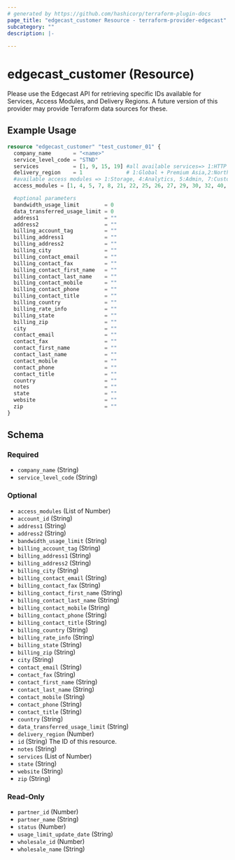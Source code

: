 ```yaml
---
# generated by https://github.com/hashicorp/terraform-plugin-docs
page_title: "edgecast_customer Resource - terraform-provider-edgecast"
subcategory: ""
description: |-
  
---
```


# edgecast_customer (Resource)
Please use the Edgecast API for retrieving specific IDs available for Services, Access Modules, and Delivery Regions.
A future version of this provider may provide Terraform data sources for these.

## Example Usage

```terraform
resource "edgecast_customer" "test_customer_01" {
  company_name       = "<name>"
  service_level_code = "STND"
  services           = [1, 9, 15, 19] #all available services=> 1:HTTP Large Object,2:HTTPS Large Object,3:HTTP Small Object,4:HTTPS Small Object,6:Windows,7:Advanced Reports,8:Real-Time Stats,9:Token Auth,10:Edge Performance Analytics,15:Origin Storage,16:RSYNC,19:ADN,20:Download Manager,21:ADNS,22:Dedicated Hosting,23:Edge Optimizer,25:DNS Route,26:DNS Zones,29:DNS Health Checks,31:Bandwidth By Report Code,32:DNS-Standard,33:DNS-Adaptive,34:DNS-APR,38:WAF,39:Analysis Engine,40:HTTP Rate Limiting,41:Basic Rules v4.0,42:Advanced Rules v4.0,43:Mobile Device Detection Rules v4.0,44:Rules Engine v4.0,47:Translate,48:Dynamic Cloud Packaging,49:Encrypted HLS,50:Origin Shield,51:Reports and Logs,52:Log Delivery,54:SSA,56:Encrypted Key Rotation,57:Real-Time Log Delivery,58:Report Builder,59:Dynamic Imaging,60:China Delivery,61:WAF Essential,62:Report Builder Users,63:Report Builder Rows,64:Report Builder Reports,65:Edge Functions,66:Certificate Provisioning,67:Edge-Insights,68:Edge Image Optimizer,69:Url Redirects,70:Azure Cloud Storage
  delivery_region    = 1              # 1:Global + Premium Asia,2:North America and Europe,3:Global Standard,5:Global + Premium Asia + China,6:Global + Premium Asia + India,7:Global + Premium Asia + China + India,8:Global + Premium Asia + LATAM,9:Global + Premium Asia + Premium China + LATAM
  #available access modules => 1:Storage, 4:Analytics, 5:Admin, 7:Customer Origin, 8:Purge/Load, 21:Users, 22:Company, 25:Country Filtering, 26:Token Auth, 27:Dashboard, 29:HTTP Large, 30:Edge CNAMEs, 32:Core Reports, 40:Token Auth, 46:Token Auth, 53:Cache Settings, 56:HTTP Large Object, 71:HTTP Streaming, 72:ADN, 73:Customer Origin, 74:Purge/Load, 75:Token Auth, 76:Country Filtering, 77:Edge CNAMEs, 78:Cache Settings, 79:Application Delivery Network, 81:Tools, 138:Query-String Caching, 139:Query-String Logging, 140:Compression, 144:Query-String Caching, 145:Query-String Logging, 146:Compression, 149:Smooth Streaming Player, 153:JW Player, 157:Raw Log Settings, 159:Traffic Summary, 160:Bandwidth, 161:Data Transferred, 162:Hits, 163:Cache Statuses, 164:Cache Hit Ratio, 166:CDN Storage, 168:Notes, 169:HTTP Large, 170:HTTPS Large, 171:HTTP Small, 172:HTTPS Small, 174:Flash, 175:ADN, 176:ADN SSL, 177:HTTP Large, 178:HTTPS Large, 179:HTTP Small, 180:HTTPS Small, 182:Flash, 183:ADN, 184:ADN SSL, 185:All Platforms, 186:HTTP Large, 187:HTTP Small, 189:Flash, 190:ADN, 191:All Platforms, 192:HTTP Large, 193:HTTP Small, 194:ADN, 195:All Platforms, 196:HTTP Large, 197:HTTP Small, 198:ADN, 204:Usage, 386:IPv4/IPv6, 387:Data Transferred, 409:Custom Reports, 410:Edge CNAMEs, 411:Notes, 412:All Platforms, 413:HTTP Large, 414:HTTP Small, 415:Flash, 416:ADN, 479:Token Generator, 501:Add Users, 502:Edit Users
  access_modules = [1, 4, 5, 7, 8, 21, 22, 25, 26, 27, 29, 30, 32, 40, 46, 53, 56, 71, 72, 73, 74, 75, 76, 77, 78, 79, 81, 138, 139, 140, 144, 145, 146, 149, 153, 157, 159, 160, 161, 162, 163, 164, 166, 168, 169, 170, 171, 172, 174, 175, 176, 177, 178, 179, 180, 182, 183, 184, 185, 186, 187, 189, 190, 191, 192, 193, 194, 195, 196, 197, 198, 204, 386, 387, 409, 410, 411, 412, 413, 414, 415, 416, 479, 501, 502]

  #optional parameters
  bandwidth_usage_limit        = 0
  data_transferred_usage_limit = 0
  address1                     = ""
  address2                     = ""
  billing_account_tag          = ""
  billing_address1             = ""
  billing_address2             = ""
  billing_city                 = ""
  billing_contact_email        = ""
  billing_contact_fax          = ""
  billing_contact_first_name   = ""
  billing_contact_last_name    = ""
  billing_contact_mobile       = ""
  billing_contact_phone        = ""
  billing_contact_title        = ""
  billing_country              = ""
  billing_rate_info            = ""
  billing_state                = ""
  billing_zip                  = ""
  city                         = ""
  contact_email                = ""
  contact_fax                  = ""
  contact_first_name           = ""
  contact_last_name            = ""
  contact_mobile               = ""
  contact_phone                = ""
  contact_title                = ""
  country                      = ""
  notes                        = ""
  state                        = ""
  website                      = ""
  zip                          = ""
}
```

<!-- schema generated by tfplugindocs -->
## Schema

### Required

- `company_name` (String)
- `service_level_code` (String)

### Optional

- `access_modules` (List of Number)
- `account_id` (String)
- `address1` (String)
- `address2` (String)
- `bandwidth_usage_limit` (String)
- `billing_account_tag` (String)
- `billing_address1` (String)
- `billing_address2` (String)
- `billing_city` (String)
- `billing_contact_email` (String)
- `billing_contact_fax` (String)
- `billing_contact_first_name` (String)
- `billing_contact_last_name` (String)
- `billing_contact_mobile` (String)
- `billing_contact_phone` (String)
- `billing_contact_title` (String)
- `billing_country` (String)
- `billing_rate_info` (String)
- `billing_state` (String)
- `billing_zip` (String)
- `city` (String)
- `contact_email` (String)
- `contact_fax` (String)
- `contact_first_name` (String)
- `contact_last_name` (String)
- `contact_mobile` (String)
- `contact_phone` (String)
- `contact_title` (String)
- `country` (String)
- `data_transferred_usage_limit` (String)
- `delivery_region` (Number)
- `id` (String) The ID of this resource.
- `notes` (String)
- `services` (List of Number)
- `state` (String)
- `website` (String)
- `zip` (String)

### Read-Only

- `partner_id` (Number)
- `partner_name` (String)
- `status` (Number)
- `usage_limit_update_date` (String)
- `wholesale_id` (Number)
- `wholesale_name` (String)